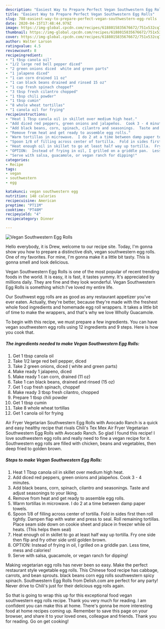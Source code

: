 ```yaml
---
description: "Easiest Way to Prepare Perfect Vegan Southwestern Egg Rolls"
title: "Easiest Way to Prepare Perfect Vegan Southwestern Egg Rolls"
slug: 788-easiest-way-to-prepare-perfect-vegan-southwestern-egg-rolls
date: 2020-04-15T17:48:44.979Z
image: https://img-global.cpcdn.com/recipes/6188015835676672/751x532cq70/vegan-southwestern-egg-rolls-recipe-main-photo.jpg
thumbnail: https://img-global.cpcdn.com/recipes/6188015835676672/751x532cq70/vegan-southwestern-egg-rolls-recipe-main-photo.jpg
cover: https://img-global.cpcdn.com/recipes/6188015835676672/751x532cq70/vegan-southwestern-egg-rolls-recipe-main-photo.jpg
author: Walter Larson
ratingvalue: 4.5
reviewcount: 8
recipeingredient:
- "1 tbsp canola oil"
- "1/2 large red bell pepper diced"
- "2 green onions diced  white and green parts"
- "1 jalapeno diced"
- "1 can corn drained 11 oz"
- "1 can black beans drained and rinsed 15 oz"
- "1 cup fresh spinach choppef"
- "3 tbsp fresh cilantro chopped"
- "1 tbsp chili powder"
- "1 tbsp cumin"
- "8 whole wheat tortillas"
- "1 canola oil for frying"
recipeinstructions:
- "Heat 1 Tbsp canola oil in skillet over medium high heat."
- "Add diced red peppers, green onions and jalapeños.  Cook 3 - 4 minutes."
- "Add black beans, corn, spinach, cilantro and seasonings.  Taste and adjust seasonings to your liking."
- "Remove from heat and get ready to assemble egg rolls."
- "Warm tortillas in microwave.  I do 2 at a time between damp paper towels."
- "Spoon 1/8 of filling across center of tortilla.  Fold in sides first then roll tightly.  Dampen flap with water and press to seal.  Roll remaining tortillas.  Place seam side down on cookie sheet and place in freezer while oil heats. (This helps them seal)"
- "Heat enough oil in skillet to go at least half way up tortilla.  Fry one side then flip and fry other side until golden brown."
- "OPTION:  Instead of frying in oil, I grilled on a griddle pan.  Less time, mess and calories!"
- "Serve with salsa, guacamole, or vegan ranch for dipping!"
categories:
- Recipe
tags:
- vegan
- southwestern
- egg

katakunci: vegan southwestern egg 
nutrition: 148 calories
recipecuisine: American
preptime: "PT11M"
cooktime: "PT48M"
recipeyield: "4"
recipecategory: Dinner

---
```



![Vegan Southwestern Egg Rolls](https://img-global.cpcdn.com/recipes/6188015835676672/751x532cq70/vegan-southwestern-egg-rolls-recipe-main-photo.jpg)

Hello everybody, it is Drew, welcome to our recipe site. Today, I'm gonna show you how to prepare a distinctive dish, vegan southwestern egg rolls. One of my favorites. For mine, I'm gonna make it a little bit tasty. This is gonna smell and look delicious.

Vegan Southwestern Egg Rolls is one of the most popular of recent trending foods in the world. It is easy, it is fast, it tastes yummy. It's appreciated by millions daily. They are fine and they look wonderful. Vegan Southwestern Egg Rolls is something which I've loved my entire life.

Our Southwest egg rolls are as good as any restaurant appetizer you&#39;ve ever eaten. Actually, they&#39;re better, because they&#39;re made with the freshest whole food ingredients and homemade egg roll wrappers. It takes a little bit of time to make the wrappers, and that&#39;s why we love Wholly Guacamole.


To begin with this recipe, we must prepare a few ingredients. You can have vegan southwestern egg rolls using 12 ingredients and 9 steps. Here is how you cook that.

<!--inarticleads1-->

##### The ingredients needed to make Vegan Southwestern Egg Rolls:

1. Get 1 tbsp canola oil
1. Take 1/2 large red bell pepper, diced
1. Take 2 green onions, diced ( white and green parts)
1. Make ready 1 jalapeno, diced
1. Make ready 1 can corn, drained (11 oz)
1. Take 1 can black beans, drained and rinsed (15 oz)
1. Get 1 cup fresh spinach, choppef
1. Make ready 3 tbsp fresh cilantro, chopped
1. Prepare 1 tbsp chili powder
1. Get 1 tbsp cumin
1. Take 8 whole wheat tortillas
1. Get 1 canola oil for frying


Air Fryer Vegetarian Southwestern Egg Rolls with Avocado Ranch is a quick and easy healthy recipe that rivals Chili&#39;s Tex Mex Air Fryer Vegetarian Southwestern Egg Rolls with Avocado Ranch. So glad I found this recipe! I love southwestern egg rolls and really need to fine a vegan recipe for it. Southwestern egg rolls are filled with chicken, beans and vegetables, then deep fried to golden brown. 

<!--inarticleads2-->

##### Steps to make Vegan Southwestern Egg Rolls:

1. Heat 1 Tbsp canola oil in skillet over medium high heat.
1. Add diced red peppers, green onions and jalapeños.  Cook 3 - 4 minutes.
1. Add black beans, corn, spinach, cilantro and seasonings.  Taste and adjust seasonings to your liking.
1. Remove from heat and get ready to assemble egg rolls.
1. Warm tortillas in microwave.  I do 2 at a time between damp paper towels.
1. Spoon 1/8 of filling across center of tortilla.  Fold in sides first then roll tightly.  Dampen flap with water and press to seal.  Roll remaining tortillas.  Place seam side down on cookie sheet and place in freezer while oil heats. (This helps them seal)
1. Heat enough oil in skillet to go at least half way up tortilla.  Fry one side then flip and fry other side until golden brown.
1. OPTION:  Instead of frying in oil, I grilled on a griddle pan.  Less time, mess and calories!
1. Serve with salsa, guacamole, or vegan ranch for dipping!


Making vegetarian egg rolls has never been so easy. Make the perfect restaurant style vegetable egg rolls. This Chinese food recipe has cabbage, carrots, and bean sprouts. black beans corn egg rolls southwestern spicy spinach. Southwestern Egg Rolls from Delish.com are perfect for any party! Never drive to Chili&#39;s just for their delicious egg rolls again. 

So that is going to wrap this up for this exceptional food vegan southwestern egg rolls recipe. Thank you very much for reading. I am confident you can make this at home. There's gonna be more interesting food at home recipes coming up. Remember to save this page on your browser, and share it to your loved ones, colleague and friends. Thank you for reading. Go on get cooking!
